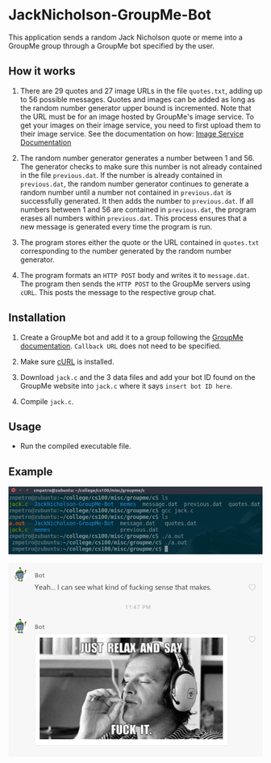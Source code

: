 JackNicholson-GroupMe-Bot
=========================

This application sends a random Jack Nicholson quote or meme into a GroupMe group through a GroupMe bot specified by the user.

How it works
------------

1. There are 29 quotes and 27 image URLs in the file `quotes.txt`, adding up to 56 possible messages. Quotes and images can be added as long as the random number generator upper bound is incremented. Note that the URL must be for an image hosted by GroupMe's image service. To get your images on their image service, you need to first upload them to their image service. See the documentation on how: [Image Service Documentation](https://dev.groupme.com/docs/image_service)

2. The random number generator generates a number between 1 and 56. The generator checks to make sure this number is not already contained in the file `previous.dat`. If the number is already contained in `previous.dat`, the random number generator continues to generate a random number until a number not contained in `previous.dat` is successfully generated. It then adds the number to `previous.dat`. If all numbers between 1 and 56 are contained in `previous.dat`, the program erases all numbers within `previous.dat`. This process ensures that a new message is generated every time the program is run.

3. The program stores either the quote or the URL contained in `quotes.txt` corresponding to the number generated by the random number generator.

4. The program formats an `HTTP POST` body and writes it to `message.dat`. The program then sends the `HTTP POST` to the GroupMe servers using `cURL`. This posts the message to the respective group chat.

Installation
------------

1. Create a GroupMe bot and add it to a group following the [GroupMe documentation](https://dev.groupme.com/tutorials/bots). `Callback URL` does not need to be specified.

2. Make sure [cURL](https://curl.haxx.se/download.html) is installed.

3. Download `jack.c` and the 3 data files and add your bot ID found on the GroupMe website into `jack.c` where it says `insert bot ID here`.

4. Compile `jack.c`.


Usage
-----

* Run the compiled executable file.

Example
-------

![alt screen1](https://raw.githubusercontent.com/zmpetro/JackNicholson-GroupMe-Bot/master/examples/screen1.png)

![alt screen2](https://raw.githubusercontent.com/zmpetro/JackNicholson-GroupMe-Bot/master/examples/screen2.png)
